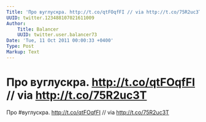 ```yaml
---
Title: 'Про вуглускра. http://t.co/qtFOqfFI // via http://t.co/75R2uc3T'
UUID: twitter.123488107021611009
Author:
    Title: Balancer
    UUID: twitter.user.balancer73
Date: 'Tue, 11 Oct 2011 00:00:33 +0400'
Type: Post
Markup: Text
---
```


# Про вуглускра. http://t.co/qtFOqfFI // via http://t.co/75R2uc3T

Про #вуглускра.
http://t.co/qtFOqfFI
// via http://t.co/75R2uc3T